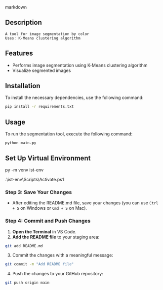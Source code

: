  markdown

 ## Description
    A tool for image segmentation by color
    Uses: K-Means clustering algorithm


 ## Features
 - Performs image segmentation using K-Means clustering algorithm
 - Visualize segmented images


 ## Installation
 To install the necessary dependencies, use the following command:

```bash
pip install -r requirements.txt
```

## Usage
To run the segmentation tool, execute the following command:

```
python main.py
```

## Set Up Virtual Environment

py -m venv ist-env


.\ist-env\Scripts\Activate.ps1



### **Step 3: Save Your Changes**
- After editing the README.md file, save your changes (you can use `Ctrl + S` on Windows or `Cmd + S` on Mac).


### **Step 4: Commit and Push Changes**
1. **Open the Terminal** in VS Code.
2. **Add the README file** to your staging area:
   
```bash
git add README.md
```

3. Commit the changes with a meaningful message:

```bash
git commit -m "Add README file"
```

4. Push the changes to your GitHub repository:

```bash
git push origin main
```